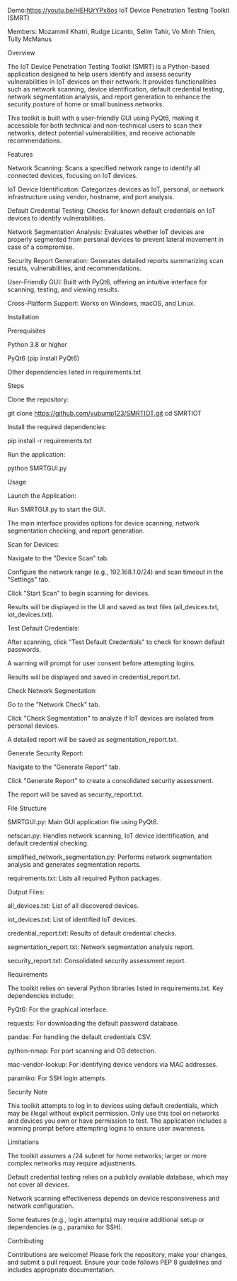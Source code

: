 Demo:https://youtu.be/HEHUrYPx6os
IoT Device Penetration Testing Toolkit (SMRT)

Members: Mozammil Khatri, Rudge Licanto, Selim Tahir, Vo Minh Thien, Tully McManus


Overview

The IoT Device Penetration Testing Toolkit (SMRT) is a Python-based application designed to help users identify and assess security vulnerabilities in IoT devices on their network. It provides functionalities such as network scanning, device identification, default credential testing, network segmentation analysis, and report generation to enhance the security posture of home or small business networks.

This toolkit is built with a user-friendly GUI using PyQt6, making it accessible for both technical and non-technical users to scan their networks, detect potential vulnerabilities, and receive actionable recommendations.

Features





Network Scanning: Scans a specified network range to identify all connected devices, focusing on IoT devices.



IoT Device Identification: Categorizes devices as IoT, personal, or network infrastructure using vendor, hostname, and port analysis.



Default Credential Testing: Checks for known default credentials on IoT devices to identify vulnerabilities.



Network Segmentation Analysis: Evaluates whether IoT devices are properly segmented from personal devices to prevent lateral movement in case of a compromise.



Security Report Generation: Generates detailed reports summarizing scan results, vulnerabilities, and recommendations.



User-Friendly GUI: Built with PyQt6, offering an intuitive interface for scanning, testing, and viewing results.



Cross-Platform Support: Works on Windows, macOS, and Linux.

Installation

Prerequisites





Python 3.8 or higher



PyQt6 (pip install PyQt6)



Other dependencies listed in requirements.txt

Steps





Clone the repository:

git clone https://github.com/vubump123/SMRTIOT.git
cd SMRTIOT



Install the required dependencies:

pip install -r requirements.txt



Run the application:

python SMRTGUI.py

Usage





Launch the Application:





Run SMRTGUI.py to start the GUI.



The main interface provides options for device scanning, network segmentation checking, and report generation.



Scan for Devices:





Navigate to the "Device Scan" tab.



Configure the network range (e.g., 192.168.1.0/24) and scan timeout in the "Settings" tab.



Click "Start Scan" to begin scanning for devices.



Results will be displayed in the UI and saved as text files (all_devices.txt, iot_devices.txt).



Test Default Credentials:





After scanning, click "Test Default Credentials" to check for known default passwords.



A warning will prompt for user consent before attempting logins.



Results will be displayed and saved in credential_report.txt.



Check Network Segmentation:





Go to the "Network Check" tab.



Click "Check Segmentation" to analyze if IoT devices are isolated from personal devices.



A detailed report will be saved as segmentation_report.txt.



Generate Security Report:





Navigate to the "Generate Report" tab.



Click "Generate Report" to create a consolidated security assessment.



The report will be saved as security_report.txt.

File Structure





SMRTGUI.py: Main GUI application file using PyQt6.



netscan.py: Handles network scanning, IoT device identification, and default credential checking.



simplified_network_segmentation.py: Performs network segmentation analysis and generates segmentation reports.



requirements.txt: Lists all required Python packages.



Output Files:





all_devices.txt: List of all discovered devices.



iot_devices.txt: List of identified IoT devices.



credential_report.txt: Results of default credential checks.



segmentation_report.txt: Network segmentation analysis report.



security_report.txt: Consolidated security assessment report.

Requirements

The toolkit relies on several Python libraries listed in requirements.txt. Key dependencies include:





PyQt6: For the graphical interface.



requests: For downloading the default password database.



pandas: For handling the default credentials CSV.



python-nmap: For port scanning and OS detection.



mac-vendor-lookup: For identifying device vendors via MAC addresses.



paramiko: For SSH login attempts.

Security Note

This toolkit attempts to log in to devices using default credentials, which may be illegal without explicit permission. Only use this tool on networks and devices you own or have permission to test. The application includes a warning prompt before attempting logins to ensure user awareness.

Limitations





The toolkit assumes a /24 subnet for home networks; larger or more complex networks may require adjustments.



Default credential testing relies on a publicly available database, which may not cover all devices.



Network scanning effectiveness depends on device responsiveness and network configuration.



Some features (e.g., login attempts) may require additional setup or dependencies (e.g., paramiko for SSH).

Contributing

Contributions are welcome! Please fork the repository, make your changes, and submit a pull request. Ensure your code follows PEP 8 guidelines and includes appropriate documentation.
